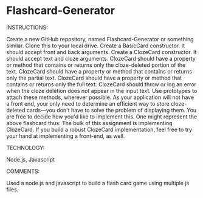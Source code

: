 # Flashcard-Generator

INSTRUCTIONS:

Create a new GitHub repository, named Flashcard-Generator or something similar. Clone this to your local drive.
Create a BasicCard constructor. It should accept front and back arguments.
Create a ClozeCard constructor. It should accept text and cloze arguments.
ClozeCard should have a property or method that contains or returns only the cloze-deleted portion of the text.
ClozeCard should have a property or method that contains or returns only the partial text.
ClozeCard should have a property or method that contains or returns only the full text.
ClozeCard should throw or log an error when the cloze deletion does not appear in the input text.
Use prototypes to attach these methods, wherever possible.
As your application will not have a front end, your only need to determine an efficient way to store cloze-deleted cards—you don't have to solve the problem of displaying them. You are free to decide how you'd like to implement this. One might represent the above flashcard thus:
The bulk of this assignment is implementing ClozeCard. If you build a robust ClozeCard implementation, feel free to try your hand at implementing a front-end, as well.


TECHNOLOGY:

Node.js, Javascript

COMMENTS:

Used a node.js and javascript to build a flash card game using multiple js files. 
